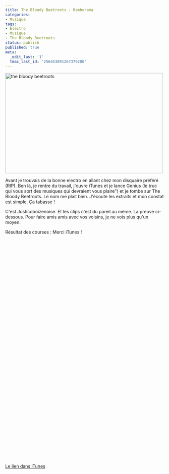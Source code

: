 ```yaml
---
title: The Bloody Beetroots - Ramborama
categories:
- Musique
tags:
- Electro
- Musique
- The Bloody Beetroots
status: publish
published: true
meta:
  _edit_last: '1'
  tmac_last_id: '256453891267379200'
---
```

<img class="alignnone size-medium wp-image-1428" title="the bloody beetroots" src="https://dlgjp9x71cipk.cloudfront.net/2009/11/tbb-artist-500x318.jpg" alt="the bloody beetroots" width="500" height="318" />

Avant je trouvais de la bonne electro en allant chez mon disquaire préféré (RIP). Ben là, je rentre du travail, j'ouvre iTunes et je lance Genius (le truc qui vous sort des musiques qui devraient vous plaire") et je tombe sur The Bloody Beetroots. Le nom me plait bien. J'écoute les extraits et mon constat est simple. Ça tabasse !

C'est Justicoboizenoise. Et les clips c'est du pareil au même. La preuve ci-dessous. Pour faire amis amis avec vos voisins, je ne vois plus qu'un moyen.

Résultat des courses : Merci iTunes !

<!--more-->

<object classid="clsid:d27cdb6e-ae6d-11cf-96b8-444553540000" width="500" height="340" codebase="https://download.macromedia.com/pub/shockwave/cabs/flash/swflash.cab#version=6,0,40,0"><param name="allowFullScreen" value="true" /><param name="allowscriptaccess" value="always" /><param name="src" value="https://www.youtube.com/v/vPUa67AHemk&amp;hl=fr_FR&amp;fs=1&amp;" /><param name="allowfullscreen" value="true" /><embed type="application/x-shockwave-flash" width="500" height="340" src="https://www.youtube.com/v/vPUa67AHemk&amp;hl=fr_FR&amp;fs=1&amp;" allowscriptaccess="always" allowfullscreen="true"></embed></object>

<object classid="clsid:d27cdb6e-ae6d-11cf-96b8-444553540000" width="425" height="344" codebase="https://download.macromedia.com/pub/shockwave/cabs/flash/swflash.cab#version=6,0,40,0"><param name="allowFullScreen" value="true" /><param name="allowscriptaccess" value="always" /><param name="src" value="https://www.youtube.com/v/2DO6Y9_5e7A&amp;hl=fr_FR&amp;fs=1&amp;" /><param name="allowfullscreen" value="true" /><embed type="application/x-shockwave-flash" width="425" height="344" src="https://www.youtube.com/v/2DO6Y9_5e7A&amp;hl=fr_FR&amp;fs=1&amp;" allowscriptaccess="always" allowfullscreen="true"></embed></object>

<a href="https://itunes.apple.com/ch/album/romborama/id325385292">Le lien dans iTunes</a>
